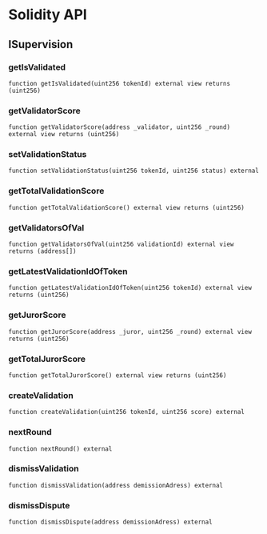 # Solidity API

## ISupervision

### getIsValidated

```solidity
function getIsValidated(uint256 tokenId) external view returns (uint256)
```

### getValidatorScore

```solidity
function getValidatorScore(address _validator, uint256 _round) external view returns (uint256)
```

### setValidationStatus

```solidity
function setValidationStatus(uint256 tokenId, uint256 status) external
```

### getTotalValidationScore

```solidity
function getTotalValidationScore() external view returns (uint256)
```

### getValidatorsOfVal

```solidity
function getValidatorsOfVal(uint256 validationId) external view returns (address[])
```

### getLatestValidationIdOfToken

```solidity
function getLatestValidationIdOfToken(uint256 tokenId) external view returns (uint256)
```

### getJurorScore

```solidity
function getJurorScore(address _juror, uint256 _round) external view returns (uint256)
```

### getTotalJurorScore

```solidity
function getTotalJurorScore() external view returns (uint256)
```

### createValidation

```solidity
function createValidation(uint256 tokenId, uint256 score) external
```

### nextRound

```solidity
function nextRound() external
```

### dismissValidation

```solidity
function dismissValidation(address demissionAdress) external
```

### dismissDispute

```solidity
function dismissDispute(address demissionAdress) external
```

